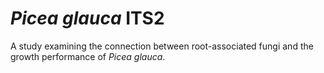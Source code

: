 # _Picea_ _glauca_ ITS2
A study examining the connection between root-associated fungi and the growth performance of _Picea glauca_.
